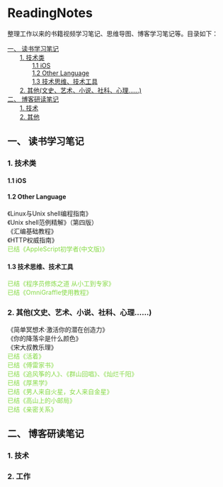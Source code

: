 <!--
[《 》 </br>>
-->

<h1>ReadingNotes</h1>

整理工作以来的书籍视频学习笔记、思维导图、博客学习笔记等。目录如下：

[一、 读书学习笔记](#1)</br>
&#8194;&#8194;&#8194;&#8194;[1. 技术类](#1.1)</br>
&#8194;&#8194;&#8194;&#8194;&#8194;&#8194;&#8194;&#8194;[1.1 iOS](#1.1.1)</br>
&#8194;&#8194;&#8194;&#8194;&#8194;&#8194;&#8194;&#8194;[1.2 Other Language](#1.1.2)</br>
&#8194;&#8194;&#8194;&#8194;&#8194;&#8194;&#8194;&#8194;[1.3 技术思维、技术工具](#1.1.3)</br>
&#8194;&#8194;&#8194;&#8194;[2. 其他(文史、艺术、小说、社科、心理......)](#1.2)</br>
[二、 博客研读笔记](#2)</br>
&#8194;&#8194;&#8194;&#8194;[1. 技术](#2.1)</br>
&#8194;&#8194;&#8194;&#8194;[2. 其他](#2.2)</br>

<h2 id="1">一、 读书学习笔记</h2>

<h3 id="1.1">1. 技术类</h3>

<h4 id="1.1.1">1.1 iOS</h4>

<h4 id="1.1.2">1.2 Other Language</h4>

《Linux与Unix shell编程指南》                                                        </br>
《Unix shell范例精解》（第四版）                                                      </br>
《汇编基础教程》                                                                     </br>
《HTTP权威指南》                                                                    </br>
<font color="#86DA46">已结《AppleScript初学者(中文版)》</font>                       </br>

<h4 id="1.1.3">1.3 技术思维、技术工具</h4>

<font color="#86DA46">已结《程序员修炼之道 从小工到专家》</font>                        </br>
<font color="#86DA46">已结《OmniGraffle使用教程》</font>                             </br>

<h3 id="1.2">2. 其他(文史、艺术、小说、社科、心理......)</h3>


《简单冥想术·激活你的潜在创造力》                                                       </br>
《你的降落伞是什么颜色》                                                               </br>
《宋大叔教乐理》                                                                     </br>
<font color="#86DA46">已结《活着》</font>                                     </br>
<font color="#86DA46">已结《傅雷家书》</font>                                     </br>
<font color="#86DA46">已结《追风筝的人》、《群山回唱》、《灿烂千阳》</font>                                     </br>
<font color="#86DA46">已结《厚黑学》</font>                                         </br>
<font color="#86DA46">已结《男人来自火星，女人来自金星》</font>                        </br>
<font color="#86DA46">已结《高山上的小邮局》</font>                                  </br>
<font color="#86DA46">已结《亲密关系》</font>                                       </br>


<h2 id="2">二、 博客研读笔记</h2>

<h3 id="2.1">1. 技术</h3>

<h3 id="2.2">2. 工作</h3>
